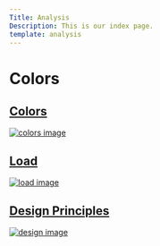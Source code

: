 ```yaml
---
Title: Analysis
Description: This is our index page.
template: analysis
---
```


<div class="analysis-box analysis">
    <h1>Colors</h1>

</div>

<div class="analysis-box olors">
    <a href='analysis/01_colors'>
    <h2>Colors</h2>
    <img src="%base_url%/assets/img/colors.jpg" alt="colors image">
    </a>

</div>

<div class="analysis-box load">
    <a href='analysis/02_load'>
    <h2>Load</h2>
    <img src="%base_url%/assets/img/load.jpg" alt="load image">
</div>

<div class="analysis-box design">
    <a href='analysis/03_design_principles'>
    <h2>Design Principles</h2>
    <img src="%base_url%/assets/img/design.jpg" alt="design image">
</div>


